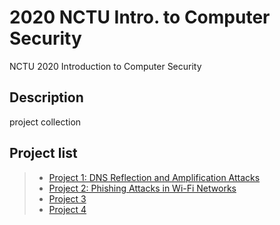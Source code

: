 # 2020 NCTU Intro. to Computer Security
NCTU 2020 Introduction to Computer Security
## Description
project collection

## Project list
>* [Project 1: DNS Reflection and Amplification Attacks](ics-project/Project1)
>* [Project 2: Phishing Attacks in Wi-Fi Networks](ics-project/Project%202)
>* [Project 3](ics-project/Project%203)
>* [Project 4](ics-project/Project%204)
